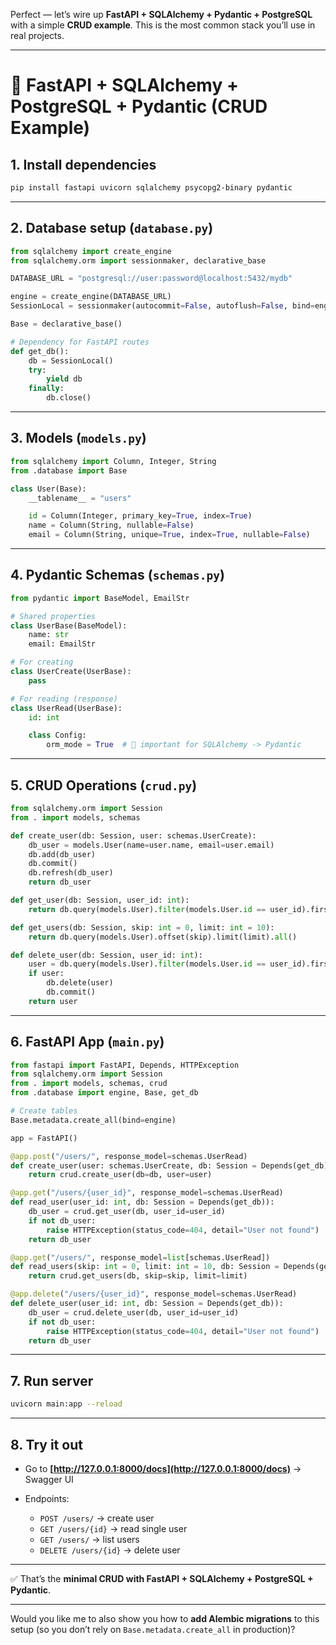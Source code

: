 Perfect — let’s wire up **FastAPI + SQLAlchemy + Pydantic + PostgreSQL** with a simple **CRUD example**. This is the most common stack you’ll use in real projects.

---

# 🚀 FastAPI + SQLAlchemy + PostgreSQL + Pydantic (CRUD Example)

## 1. Install dependencies

```bash
pip install fastapi uvicorn sqlalchemy psycopg2-binary pydantic
```

---

## 2. Database setup (`database.py`)

```python
from sqlalchemy import create_engine
from sqlalchemy.orm import sessionmaker, declarative_base

DATABASE_URL = "postgresql://user:password@localhost:5432/mydb"

engine = create_engine(DATABASE_URL)
SessionLocal = sessionmaker(autocommit=False, autoflush=False, bind=engine)

Base = declarative_base()

# Dependency for FastAPI routes
def get_db():
    db = SessionLocal()
    try:
        yield db
    finally:
        db.close()
```

---

## 3. Models (`models.py`)

```python
from sqlalchemy import Column, Integer, String
from .database import Base

class User(Base):
    __tablename__ = "users"

    id = Column(Integer, primary_key=True, index=True)
    name = Column(String, nullable=False)
    email = Column(String, unique=True, index=True, nullable=False)
```

---

## 4. Pydantic Schemas (`schemas.py`)

```python
from pydantic import BaseModel, EmailStr

# Shared properties
class UserBase(BaseModel):
    name: str
    email: EmailStr

# For creating
class UserCreate(UserBase):
    pass

# For reading (response)
class UserRead(UserBase):
    id: int

    class Config:
        orm_mode = True  # 🔑 important for SQLAlchemy -> Pydantic
```

---

## 5. CRUD Operations (`crud.py`)

```python
from sqlalchemy.orm import Session
from . import models, schemas

def create_user(db: Session, user: schemas.UserCreate):
    db_user = models.User(name=user.name, email=user.email)
    db.add(db_user)
    db.commit()
    db.refresh(db_user)
    return db_user

def get_user(db: Session, user_id: int):
    return db.query(models.User).filter(models.User.id == user_id).first()

def get_users(db: Session, skip: int = 0, limit: int = 10):
    return db.query(models.User).offset(skip).limit(limit).all()

def delete_user(db: Session, user_id: int):
    user = db.query(models.User).filter(models.User.id == user_id).first()
    if user:
        db.delete(user)
        db.commit()
    return user
```

---

## 6. FastAPI App (`main.py`)

```python
from fastapi import FastAPI, Depends, HTTPException
from sqlalchemy.orm import Session
from . import models, schemas, crud
from .database import engine, Base, get_db

# Create tables
Base.metadata.create_all(bind=engine)

app = FastAPI()

@app.post("/users/", response_model=schemas.UserRead)
def create_user(user: schemas.UserCreate, db: Session = Depends(get_db)):
    return crud.create_user(db=db, user=user)

@app.get("/users/{user_id}", response_model=schemas.UserRead)
def read_user(user_id: int, db: Session = Depends(get_db)):
    db_user = crud.get_user(db, user_id=user_id)
    if not db_user:
        raise HTTPException(status_code=404, detail="User not found")
    return db_user

@app.get("/users/", response_model=list[schemas.UserRead])
def read_users(skip: int = 0, limit: int = 10, db: Session = Depends(get_db)):
    return crud.get_users(db, skip=skip, limit=limit)

@app.delete("/users/{user_id}", response_model=schemas.UserRead)
def delete_user(user_id: int, db: Session = Depends(get_db)):
    db_user = crud.delete_user(db, user_id=user_id)
    if not db_user:
        raise HTTPException(status_code=404, detail="User not found")
    return db_user
```

---

## 7. Run server

```bash
uvicorn main:app --reload
```

---

## 8. Try it out

- Go to **[http://127.0.0.1:8000/docs](http://127.0.0.1:8000/docs)** → Swagger UI
- Endpoints:

  - `POST /users/` → create user
  - `GET /users/{id}` → read single user
  - `GET /users/` → list users
  - `DELETE /users/{id}` → delete user

---

✅ That’s the **minimal CRUD with FastAPI + SQLAlchemy + PostgreSQL + Pydantic**.

---

Would you like me to also show you how to **add Alembic migrations** to this setup (so you don’t rely on `Base.metadata.create_all` in production)?
